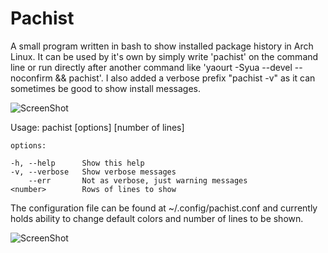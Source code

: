Pachist
=======

A small program written in bash to show installed package history in Arch Linux. It can be used by it's own by simply write 'pachist' on the command line or run directly after another command like 'yaourt -Syua --devel --noconfirm && pachist'. I also added a verbose prefix "pachist -v" as it can sometimes be good to show install messages.


![ScreenShot](https://raw.github.com/Almehdi/pachist/master/screenshot1.png)


Usage: pachist [options] [number of lines]

	options:

	-h, --help		Show this help
	-v, --verbose	Show verbose messages
	    --err		Not as verbose, just warning messages
	<number>		Rows of lines to show

The configuration file can be found at ~/.config/pachist.conf and currently holds ability to change default colors and number of lines to be shown.

![ScreenShot](https://raw.github.com/Almehdi/pachist/master/screenshot2.png)
